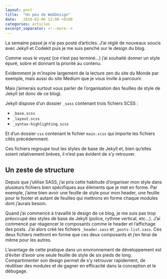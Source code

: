 ```yaml
---
layout: post
title:  "Un peu de WebDesign"
date:   2016-02-06 12:00 +0100
categories: articles
excerpt_separator: <!--more-->
---
```


La semaine passé je n’ai pas posté d’articles. J’ai réglé de nouveaux soucis avec Jekyll et Codekit puis je me suis penché sur le design du blog.

Comme vous le voyez (ce n’est pas terminé…) j’ai souhaité donner un style épuré, sobre et donnant la priorité au contenu.
<!--more-->

Evidemment je m’inspire largement de la lecture zen du site du Monde par exemple, mais aussi du site Medium que je vous invite à parcourir.

Mais j’aimerais surtout vous parler de l’organisation des feuilles de style de Jekyll (et donc de ce blog).

Jekyll dispose d’un dossier `_sass` contenant trois fichiers SCSS :
* `_base.scss`
* `_layout.scss`
* `_syntax-highlighting.scss`

Et d’un dossier `css` contenant le fichier `main.scss` qui importe les fichiers cités précédemment.

Ces fichiers regroupe tout les styles de base de Jekyll et, bien qu’elles soient relativement brèves, il n’est pas évident de s’y retrouver.

## Un zeste de structure

Depuis que j’utilise SASS, j’ai pris cette habitude d’organiser mon style dans plusieurs fichiers bien spécifiques aux éléments que je met en forme. Par exemple, j’aime bien avoir une feuille de style pour mon header, une feuille pour le footer et autant de feuilles qui mettrons en forme chaque modules dont j’aurais besoin.

Quand j’ai commencé à travaillé le design de ce blog, je me suis pas trop préoccupé des styles de base de Jekyll (police, rythme vertical, etc…). J’ai commencé par réagencer le composants comme le header et l’affichage des posts.
J’ai alors créé les fichiers `_header.sass` et `_posts-list.sass`. Ces deux fichiers mettront en forme que ces deux composants et j’en ferai de même pour les autres.

L’avantage de cette pratique dans un environnement de développement est d’éviter d’avoir une seule feuille de style de six pieds de long. Compartimenter son design permet de s’y retrouver rapidement, de réutiliser des modules et de gagner en efficacité dans la conception et le débugage.
